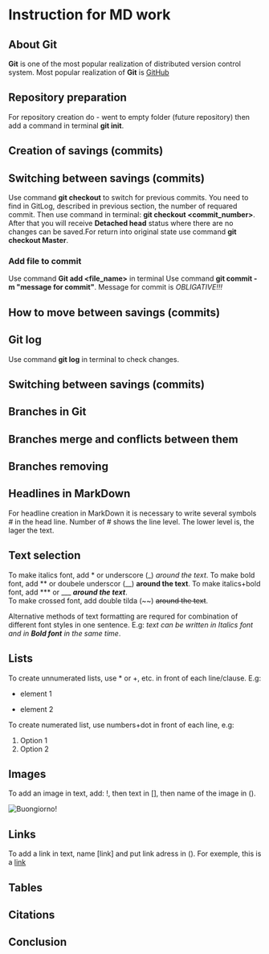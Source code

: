 # Instruction for MD work

## About Git
**Git** is one of the most popular realization of distributed version control system. Most popular realization of **Git** is [GitHub](https://github.com/)

## Repository preparation

For repository creation do - went to empty folder (future repository) then add a command in terminal **git init**.

## Creation of savings (commits)

## Switching between savings (commits)

Use command **git checkout** to switch for previous commits. You need to find in GitLog, described in previous section, the number of requared commit. Then use command in terminal: **git checkout <commit_number>**. After that you will receive **Detached head** status where there are no  changes can be saved.For return into original state use command **git checkout Master**. 
 
 
### Add file to commit
 Use command **Git add <file_name>** in terminal
 Use command **git commit -m "message for commit"**. Message for commit is *OBLIGATIVE!!!* 
 
## How to move between savings (commits)


## Git log

Use command **git log** in terminal to check changes.

## Switching between savings (commits)



## Branches in Git

## Branches merge and conflicts between them

## Branches removing

## Headlines in MarkDown 
For headline creation in MarkDown it is necessary to write several symbols *#* in the head line. Number of # shows the line level. The lower level is, the lager the text. 

## Text selection

To make italics font, add * or underscore  (_) *around the text*. 
To make bold font, add ** or doubele underscor (__)   **around the text**.
 To make italics+bold font, add *** or ___ ***around the text***.   
 To make crossed font, add double tilda (~~)   ~~around the text~~.  

Alternative methods of text formatting are requred for combination of different font styles in one sentence. E.g: _text can be written in Italics font and in **Bold font** in the same time_.
## Lists

To create unnumerated lists, use * or +, etc. in front of each line/clause. E.g:
* element 1
+ element 2

To create numerated list, use numbers+dot in front of each line, e.g:
1. Option 1
2. Option 2



## Images

To add an image in text, add: !, then text in [], then name of the image in ().

![Buongiorno!](Mona.jpg)


## Links

To add a link in text, name [link] and put link adress in (). For exemple, this is a [link](https://www.youtube.com/watch?v=fQymxI-fev4)

## Tables

## Citations

## Conclusion 